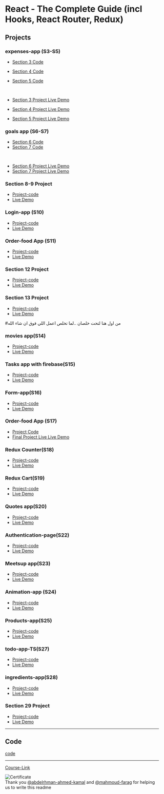 # React - The Complete Guide (incl Hooks, React Router, Redux)

## Projects

### expenses-app (S3-S5)

- [Section 3 Code](./Projects/Expenses-app/S03-project)
- [Section 4 Code](./Projects/Expenses-app/S04-project/)
- [Section 5 Code](./Projects/Expenses-app/S05-project/)

  <br/>

- [Section 3 Project Live Demo]()
- [Section 4 Project Live Demo]()
- [Section 5 Project Live Demo]()

### goals app (S6-S7)

- [Section 6 Code](./Projects/goals-app/S06-project/)
- [Section 7 Code](./Projects/goals-app/S07-project/)

<br/>

- [Section 6 Project Live Demo]()
- [Section 7 Project Live Demo]()

### Section 8-9 Project

- [Project-code](./Projects/section-8-9-project)
- [Live Demo]()

### Login-app (S10)

- [Project-code](./Projects/Login-app-s10/)
- [Live Demo]()

### Order-food App (S11)

- [Project-code](./Projects/order-food-app/S11-project/)
- [Live Demo]()

### Section 12 Project

- [Project-code](./Projects/S12-project)
- [Live Demo]()
 
### Section 13 Project

- [Project-code](./Projects/S13-project)
- [Live Demo]()

#من اول  هنا لتحت خلصان ..لما تخلص اعمل اللي فوق ان شاء الله


### movies app(S14)

- [Project-code](./Projects/movies-app)
- [Live Demo](https://section14.netlify.app/)

### Tasks app with firebase(S15)

- [Project-code](./Projects/task-app-firbase/)
- [Live Demo](https://section15.netlify.app/)

### Form-app(S16)

- [Project-code](./Projects/form-app)
- [Live Demo](https://section16.netlify.app/)

### Order-food App (S17)

- [Project Code](./Projects/order-food-app/S17-project/)
- [Final Project Live Live Demo](https://section17.netlify.app/)

### Redux Counter(S18)

- [Project-code](./Projects/redux-counter)
- [Live Demo](https://section18mohamed.netlify.app/)

### Redux Cart(S19)

- [Project-code](./Projects/redux-cart)
- [Live Demo](https://react-section19.netlify.app/)

### Quotes app(S20)

- [Project-code](./Projects/quotes-app)
- [Live Demo]()

### Authentication-page(S22)

- [Project-code](./Projects/Authentication-page)
- [Live Demo]()

### Meetsup app(S23)

- [Project-code](./Projects/meetsup-app)
- [Live Demo]()

### Animation-app (S24)

- [Project-code](./Projects/animation-app)
- [Live Demo]()

### Products-app(S25)

- [Project-code](./Projects/Products-app)
- [Live Demo]()

### todo-app-TS(S27)

- [Project-code](./Projects/todo-app-TS)
- [Live Demo]()

### ingredients-app(S28)

- [Project-code](./Projects/ingredients-app/)
- [Live Demo]()

### Section 29 Project

- [Project-code](./Projects/Section-29/)
- [Live Demo]()

---

## Code

[code](Code)

---

[Course-Link](https://www.udemy.com/course/react-the-complete-guide-incl-redux/)<br>

![Certificate](https://via.placeholder.com/468x300?text=Certificate+Here)
<br>
Thank you [@abdelrhman-ahmed-kamal](https://github.com/Abdelrhman-ahmed-kamal) and [@mahmoud-farag](https://github.com/mahmoud-farag) for helping us to write this readme
